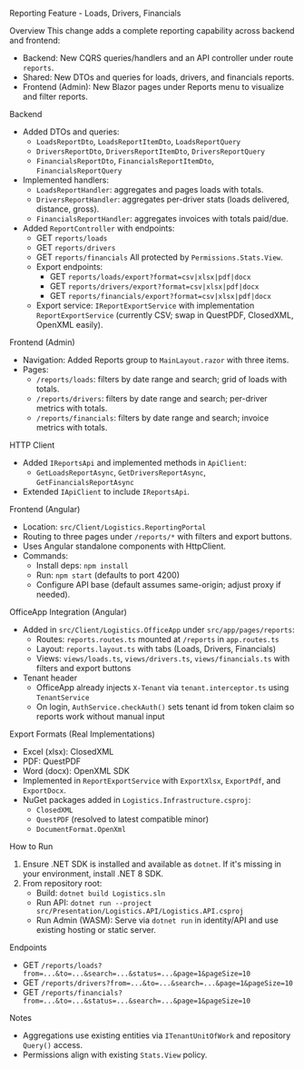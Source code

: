 Reporting Feature - Loads, Drivers, Financials

Overview
This change adds a complete reporting capability across backend and frontend:
- Backend: New CQRS queries/handlers and an API controller under route `reports`.
- Shared: New DTOs and queries for loads, drivers, and financials reports.
- Frontend (Admin): New Blazor pages under Reports menu to visualize and filter reports.

Backend
- Added DTOs and queries:
  - `LoadsReportDto`, `LoadsReportItemDto`, `LoadsReportQuery`
  - `DriversReportDto`, `DriversReportItemDto`, `DriversReportQuery`
  - `FinancialsReportDto`, `FinancialsReportItemDto`, `FinancialsReportQuery`
- Implemented handlers:
  - `LoadsReportHandler`: aggregates and pages loads with totals.
  - `DriversReportHandler`: aggregates per-driver stats (loads delivered, distance, gross).
  - `FinancialsReportHandler`: aggregates invoices with totals paid/due.
- Added `ReportController` with endpoints:
  - GET `reports/loads`
  - GET `reports/drivers`
  - GET `reports/financials`
  All protected by `Permissions.Stats.View`.
  - Export endpoints:
    - GET `reports/loads/export?format=csv|xlsx|pdf|docx`
    - GET `reports/drivers/export?format=csv|xlsx|pdf|docx`
    - GET `reports/financials/export?format=csv|xlsx|pdf|docx`
  - Export service: `IReportExportService` with implementation `ReportExportService` (currently CSV; swap in QuestPDF, ClosedXML, OpenXML easily).

Frontend (Admin)
- Navigation: Added Reports group to `MainLayout.razor` with three items.
- Pages:
  - `/reports/loads`: filters by date range and search; grid of loads with totals.
  - `/reports/drivers`: filters by date range and search; per-driver metrics with totals.
  - `/reports/financials`: filters by date range and search; invoice metrics with totals.

HTTP Client
- Added `IReportsApi` and implemented methods in `ApiClient`:
  - `GetLoadsReportAsync`, `GetDriversReportAsync`, `GetFinancialsReportAsync`
- Extended `IApiClient` to include `IReportsApi`.

Frontend (Angular)
- Location: `src/Client/Logistics.ReportingPortal`
- Routing to three pages under `/reports/*` with filters and export buttons.
- Uses Angular standalone components with HttpClient.
- Commands:
  - Install deps: `npm install`
  - Run: `npm start` (defaults to port 4200)
  - Configure API base (default assumes same-origin; adjust proxy if needed).
 
OfficeApp Integration (Angular)
- Added in `src/Client/Logistics.OfficeApp` under `src/app/pages/reports`:
  - Routes: `reports.routes.ts` mounted at `/reports` in `app.routes.ts`
  - Layout: `reports.layout.ts` with tabs (Loads, Drivers, Financials)
  - Views: `views/loads.ts`, `views/drivers.ts`, `views/financials.ts` with filters and export buttons
- Tenant header
  - OfficeApp already injects `X-Tenant` via `tenant.interceptor.ts` using `TenantService`
  - On login, `AuthService.checkAuth()` sets tenant id from token claim so reports work without manual input

Export Formats (Real Implementations)
- Excel (xlsx): ClosedXML
- PDF: QuestPDF
- Word (docx): OpenXML SDK
- Implemented in `ReportExportService` with `ExportXlsx`, `ExportPdf`, and `ExportDocx`.
- NuGet packages added in `Logistics.Infrastructure.csproj`:
  - `ClosedXML`
  - `QuestPDF` (resolved to latest compatible minor)
  - `DocumentFormat.OpenXml`

How to Run
1) Ensure .NET SDK is installed and available as `dotnet`. If it's missing in your environment, install .NET 8 SDK.
2) From repository root:
   - Build: `dotnet build Logistics.sln`
   - Run API: `dotnet run --project src/Presentation/Logistics.API/Logistics.API.csproj`
   - Run Admin (WASM): Serve via `dotnet run` in identity/API and use existing hosting or static server.

Endpoints
- GET `/reports/loads?from=...&to=...&search=...&status=...&page=1&pageSize=10`
- GET `/reports/drivers?from=...&to=...&search=...&page=1&pageSize=10`
- GET `/reports/financials?from=...&to=...&status=...&search=...&page=1&pageSize=10`

Notes
- Aggregations use existing entities via `ITenantUnitOfWork` and repository `Query()` access.
- Permissions align with existing `Stats.View` policy.

